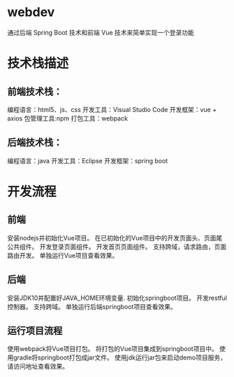 # webdev
通过后端 Spring Boot 技术和前端 Vue 技术来简单实现一个登录功能

# 技术栈描述
## 前端技术栈：

编程语言：html5、js、css
开发工具：Visual Studio Code
开发框架：vue + axios
包管理工具:npm
打包工具：webpack
## 后端技术栈：

编程语言：java
开发工具：Eclipse
开发框架：spring boot

# 开发流程
## 前端
安装nodejs并初始化Vue项目。
在已初始化的Vue项目中的开发页面头、页面尾公共组件。
开发登录页面组件。
开发首页页面组件。
支持跨域，请求路由，页面路由开发。
单独运行Vue项目查看效果。

## 后端
安装JDK10并配置好JAVA_HOME环境变量.
初始化springboot项目。
开发restful控制器。
支持跨域。
单独运行后端springboot项目查看效果。

## 运行项目流程
使用webpack将Vue项目打包。
将打包的Vue项目集成到springboot项目中。
使用gradle将springboot打包成jar文件。
使用jdk运行jar包来启动demo项目服务，请访问地址查看效果。
